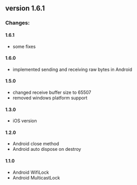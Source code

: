 ## version 1.6.1 ##

### Changes: ###
#### 1.6.1 ####
- some fixes
#### 1.6.0 ####
- implemented sending and receiving raw bytes in Android
#### 1.5.0 ####
- changed receive buffer size to 65507
- removed windows platform support
#### 1.3.0 ####
- iOS version
#### 1.2.0 ####
- Android close method
- Android auto dispose on destroy
#### 1.1.0 ####
- Android WifiLock
- Android MulticastLock
